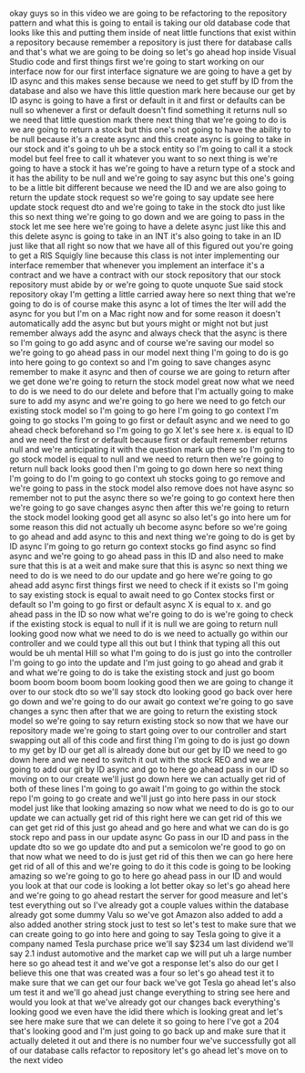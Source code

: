 okay guys so in this video we are going to be refactoring to the repository pattern and what this is going to entail is taking our old database code that looks like this and putting them inside of neat little functions that exist within a repository because remember a repository is just there for database calls and that's what we are going to be doing so let's go ahead hop inside Visual Studio code and first things first we're going to start working on our interface now for our first interface signature we are going to have a get by ID async and this makes sense because we need to get stuff by ID from the database and also we have this little question mark here because our get by ID async is going to have a first or default in it and first or defaults can be null so whenever a first or default doesn't find something it returns null so we need that little question mark there next thing that we're going to do is we are going to return a stock but this one's not going to have the ability to be null because it's a create async and this create async is going to take in our stock and it's going to uh be a stock entity so I'm going to call it a stock model but feel free to call it whatever you want to so next thing is we're going to have a stock it has we're going to have a return type of a stock and it has the ability to be null and we're going to say async but this one's going to be a little bit different because we need the ID and we are also going to return the update stock request so we're going to say update see here update stock request dto and we're going to take in the stock dto just like this so next thing we're going to go down and we are going to pass in the stock let me see here we're going to have a delete async just like this and this delete async is going to take in an INT it's also going to take in an ID just like that all right so now that we have all of this figured out you're going to get a RIS Squigly line because this class is not inter implementing our interface remember that whenever you implement an interface it's a contract and we have a contract with our stock repository that our stock repository must abide by or we're going to quote unquote Sue said stock repository okay I'm getting a little carried away here so next thing that we're going to do is of course make this async a lot of times the lter will add the async for you but I'm on a Mac right now and for some reason it doesn't automatically add the async but but yours might or might not but just remember always add the async and always check that the async is there so I'm going to go add async and of course we're saving our model so we're going to go ahead pass in our model next thing I'm going to do is go into here going to go context so and I'm going to save changes async remember to make it async and then of course we are going to return after we get done we're going to return the stock model great now what we need to do is we need to do our delete and before that I'm actually going to make sure to add my async and we're going to go here we need to go fetch our existing stock model so I'm going to go here I'm going to go context I'm going to go stocks I'm going to go first or default async and we need to go ahead check beforehand so I'm going to go X let's see here x. is equal to ID and we need the first or default because first or default remember returns null and we're anticipating it with the question mark up there so I'm going to go stock model is equal to null and we need to return then we're going to return null back looks good then I'm going to go down here so next thing I'm going to do I'm going to go context uh stocks going to go remove and we're going to pass in the stock model also remove does not have async so remember not to put the async there so we're going to go context here then we're going to go save changes async then after this we're going to return the stock model looking good get all async so also let's go into here um for some reason this did not actually uh become async before so we're going to go ahead and add async to this and next thing we're going to do is get by ID async I'm going to go return go context stocks go find async so find async and we're going to go ahead pass in this ID and also need to make sure that this is at a weit and make sure that this is async so next thing we need to do is we need to do our update and go here we're going to go ahead add async first things first we need to check if it exists so I'm going to say existing stock is equal to await need to go Contex stocks first or default so I'm going to go first or default async X is equal to x. and go ahead pass in the ID so now what we're going to do is we're going to check if the existing stock is equal to null if it is null we are going to return null looking good now what we need to do is we need to actually go within our controller and we could type all this out but I think that typing all this out would be uh mental Hill so what I'm going to do is just go into the controller I'm going to go into the update and I'm just going to go ahead and grab it and what we're going to do is take the existing stock and just go boom boom boom boom boom boom looking good then we are going to change it over to our stock dto so we'll say stock dto looking good go back over here go down and we're going to do our await go context we're going to go save changes a sync then after that we are going to return the existing stock model so we're going to say return existing stock so now that we have our repository made we're going to start going over to our controller and start swapping out all of this code and first thing I'm going to do is just go down to my get by ID our get all is already done but our get by ID we need to go down here and we need to switch it out with the stock REO and we are going to add our git by ID async and go to here go ahead pass in our ID so moving on to our create we'll just go down here we can actually get rid of both of these lines I'm going to go await I'm going to go within the stock repo I'm going to go create and we'll just go into here pass in our stock model just like that looking amazing so now what we need to do is go to our update we can actually get rid of this right here we can get rid of this we can get get rid of this just go ahead and go here and what we can do is go stock repo and pass in our update async Go pass in our ID and pass in the update dto so we go update dto and put a semicolon we're good to go on that now what we need to do is just get rid of this then we can go here here get rid of all of this and we're going to do it this code is going to be looking amazing so we're going to go to here go ahead pass in our ID and would you look at that our code is looking a lot better okay so let's go ahead here and we're going to go ahead restart the server for good measure and let's test everything out so I've already got a couple values within the database already got some dummy Valu so we've got Amazon also added to add a also added another string stock just to test so let's test to make sure that we can create going to go into here and going to say Tesla going to give it a company named Tesla purchase price we'll say $234 um last dividend we'll say 2.1 indust automotive and the market cap we will put uh a large number here so go ahead test it and we've got a response let's also do our get I believe this one that was created was a four so let's go ahead test it to make sure that we can get our four back we've got Tesla go ahead let's also um test it and we'll go ahead just change everything to string see here and would you look at that we've already got our changes back everything's looking good we even have the idid there which is looking great and let's see here make sure that we can delete it so going to here I've got a 204 that's looking good and I'm just going to go back up and make sure that it actually deleted it out and there is no number four we've successfully got all of our database calls refactor to repository let's go ahead let's move on to the next video